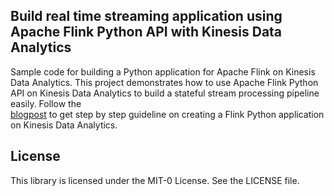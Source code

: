 ## Build real time streaming application using Apache Flink Python API with Kinesis Data Analytics

Sample code for building a Python application for Apache Flink on Kinesis Data Analytics.
This project demonstrates how to use Apache Flink Python API on Kinesis Data Analytics to build a stateful stream processing pipeline easily. Follow the  
[blogpost](https://aws.amazon.com/blogs/big-data/Build-real-time-streaming-application-using-Apache-Flink-Python-API-with-Kinesis-Data-Analytics/) to get step by step guideline on creating a Flink Python application on Kinesis Data Analytics. 


## License

This library is licensed under the MIT-0 License. See the LICENSE file.

